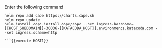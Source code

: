 
Enter the following command
```
helm repo add cape https://charts.cape.sh
helm repo update
helm install cape-install cape/cape --set ingress.hostname=[[HOST_SUBDOMAIN]]-30036-[[KATACODA_HOST]].environments.katacoda.com --set ingress.scheme=http

```{{execute HOST1}}
